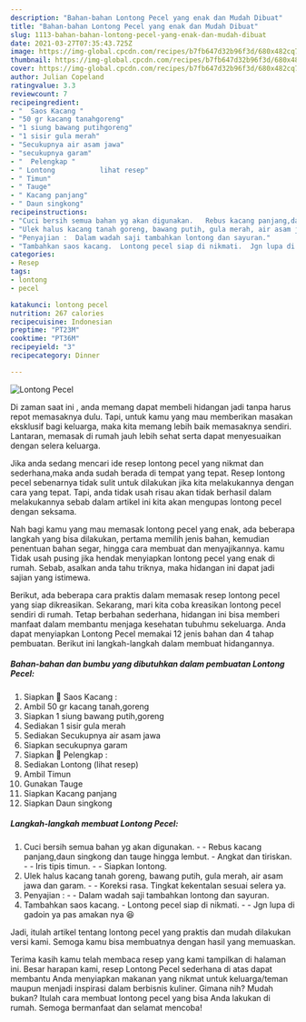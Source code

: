 ```yaml
---
description: "Bahan-bahan Lontong Pecel yang enak dan Mudah Dibuat"
title: "Bahan-bahan Lontong Pecel yang enak dan Mudah Dibuat"
slug: 1113-bahan-bahan-lontong-pecel-yang-enak-dan-mudah-dibuat
date: 2021-03-27T07:35:43.725Z
image: https://img-global.cpcdn.com/recipes/b7fb647d32b96f3d/680x482cq70/lontong-pecel-foto-resep-utama.jpg
thumbnail: https://img-global.cpcdn.com/recipes/b7fb647d32b96f3d/680x482cq70/lontong-pecel-foto-resep-utama.jpg
cover: https://img-global.cpcdn.com/recipes/b7fb647d32b96f3d/680x482cq70/lontong-pecel-foto-resep-utama.jpg
author: Julian Copeland
ratingvalue: 3.3
reviewcount: 7
recipeingredient:
- "  Saos Kacang "
- "50 gr kacang tanahgoreng"
- "1 siung bawang putihgoreng"
- "1 sisir gula merah"
- "Secukupnya air asam jawa"
- "secukupnya garam"
- "  Pelengkap "
- " Lontong           lihat resep"
- " Timun"
- " Tauge"
- " Kacang panjang"
- " Daun singkong"
recipeinstructions:
- "Cuci bersih semua bahan yg akan digunakan.   Rebus kacang panjang,daun singkong dan tauge hingga lembut. Angkat dan tiriskan.  Iris tipis timun.   Siapkan lontong."
- "Ulek halus kacang tanah goreng, bawang putih, gula merah, air asam jawa dan garam.  Koreksi rasa. Tingkat kekentalan sesuai selera ya."
- "Penyajian :  Dalam wadah saji tambahkan lontong dan sayuran."
- "Tambahkan saos kacang.  Lontong pecel siap di nikmati.  Jgn lupa di gadoin ya pas amakan nya 😆"
categories:
- Resep
tags:
- lontong
- pecel

katakunci: lontong pecel 
nutrition: 267 calories
recipecuisine: Indonesian
preptime: "PT23M"
cooktime: "PT36M"
recipeyield: "3"
recipecategory: Dinner

---
```



![Lontong Pecel](https://img-global.cpcdn.com/recipes/b7fb647d32b96f3d/680x482cq70/lontong-pecel-foto-resep-utama.jpg)

Di zaman  saat ini , anda memang dapat membeli hidangan jadi tanpa harus repot memasaknya dulu. Tapi, untuk kamu yang mau memberikan masakan eksklusif bagi keluarga, maka kita memang lebih baik memasaknya sendiri. Lantaran, memasak di rumah jauh lebih sehat serta dapat menyesuaikan dengan selera keluarga.

Jika anda sedang mencari ide resep lontong pecel yang nikmat dan sederhana,maka anda sudah berada di tempat yang tepat. Resep lontong pecel  sebenarnya tidak sulit untuk dilakukan jika kita melakukannya dengan cara yang tepat. Tapi, anda tidak usah risau akan tidak berhasil dalam melakukannya 
sebab dalam artikel ini kita akan mengupas lontong pecel dengan seksama.  



Nah bagi kamu yang mau memasak lontong pecel yang enak, ada beberapa langkah yang bisa dilakukan, pertama memilih jenis bahan, kemudian penentuan bahan segar, hingga cara membuat dan menyajikannya. kamu Tidak usah pusing jika hendak menyiapkan lontong pecel yang enak di rumah. Sebab, asalkan anda  tahu triknya, maka hidangan ini dapat jadi sajian yang istimewa.

Berikut, ada beberapa cara praktis  dalam memasak resep lontong pecel yang siap dikreasikan. Sekarang, mari kita coba kreasikan lontong pecel sendiri di rumah. Tetap berbahan sederhana, hidangan ini bisa memberi manfaat dalam membantu menjaga kesehatan tubuhmu sekeluarga. Anda dapat menyiapkan Lontong Pecel memakai 12 jenis bahan dan 4 tahap pembuatan. Berikut ini langkah-langkah dalam membuat hidangannya.

<!--inarticleads1-->

##### Bahan-bahan dan bumbu yang dibutuhkan dalam pembuatan Lontong Pecel:

1. Siapkan  🥜 Saos Kacang :
1. Ambil 50 gr kacang tanah,goreng
1. Siapkan 1 siung bawang putih,goreng
1. Sediakan 1 sisir gula merah
1. Sediakan Secukupnya air asam jawa
1. Siapkan secukupnya garam
1. Siapkan  🥒 Pelengkap :
1. Sediakan  Lontong           (lihat resep)
1. Ambil  Timun
1. Gunakan  Tauge
1. Siapkan  Kacang panjang
1. Siapkan  Daun singkong




<!--inarticleads2-->

##### Langkah-langkah membuat Lontong Pecel:

1. Cuci bersih semua bahan yg akan digunakan.  -  - Rebus kacang panjang,daun singkong dan tauge hingga lembut. - Angkat dan tiriskan. -  - Iris tipis timun.  -  - Siapkan lontong.
1. Ulek halus kacang tanah goreng, bawang putih, gula merah, air asam jawa dan garam. -  - Koreksi rasa. Tingkat kekentalan sesuai selera ya.
1. Penyajian : -  - Dalam wadah saji tambahkan lontong dan sayuran.
1. Tambahkan saos kacang.  - Lontong pecel siap di nikmati. -  - Jgn lupa di gadoin ya pas amakan nya 😆




Jadi, itulah artikel tentang  lontong pecel  yang praktis dan mudah dilakukan versi kami. Semoga kamu bisa membuatnya dengan hasil yang memuaskan. 

Terima kasih kamu telah membaca resep yang kami tampilkan di halaman ini. Besar harapan kami, resep  Lontong Pecel sederhana di atas dapat membantu Anda menyiapkan makanan yang nikmat untuk keluarga/teman maupun menjadi inspirasi dalam berbisnis kuliner. Gimana nih? Mudah bukan? Itulah cara membuat lontong pecel yang bisa Anda lakukan di rumah. Semoga bermanfaat dan selamat mencoba!

